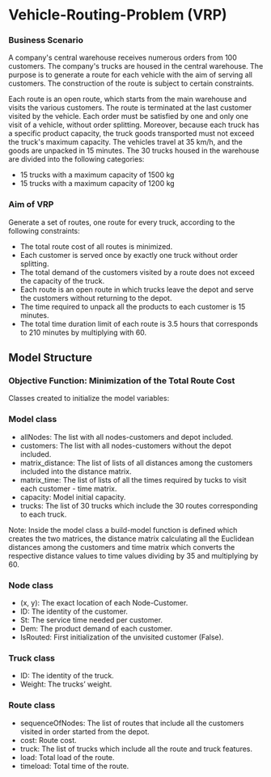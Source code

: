 # Vehicle-Routing-Problem (VRP)

### Business Scenario
A company's central warehouse receives numerous orders from 100 customers. The company's trucks are housed in the central warehouse. The purpose is to generate a route for each vehicle with the aim of serving all customers. The construction of the route is subject to certain constraints. 

Each route is an open route, which starts from the main warehouse and visits the various customers. The route is terminated at the last customer visited by the vehicle. Each order must be satisfied by one and only one visit of a vehicle, without order splitting. Moreover, because each truck has a specific product capacity, the truck goods transported must not exceed the truck's maximum capacity. The vehicles travel at 35 km/h, and the goods are unpacked in 15 minutes. The 30 trucks housed in the warehouse are divided into the following categories:

* 15 trucks with a maximum capacity of 1500 kg
* 15 trucks with a maximum capacity of 1200 kg

### Aim of VRP
Generate a set of routes, one route for every truck, according to the following constraints:
* The total route cost of all routes is minimized.
* Each customer is served once by exactly one truck without order splitting.
* The total demand of the customers visited by a route does not exceed the capacity of the truck.
* Each route is an open route in which trucks leave the depot and serve the customers without returning to the depot.
* The time required to unpack all the products to each customer is 15 minutes.
* The total time duration limit of each route is 3.5 hours that corresponds to 210 minutes by multiplying with 60.

## Model Structure

### Objective Function: Minimization of the Total Route Cost

Classes created to initialize the model variables:
### Model class
* allNodes: The list with all nodes-customers and depot included.
* customers: The list with all nodes-customers without the depot included.
* matrix_distance: The list of lists of all distances among the customers included into the distance matrix.
* matrix_time: The list of lists of all the times required by tucks to visit each customer - time matrix.
* capacity: Model initial capacity.
* trucks: The list of 30 trucks which include the 30 routes corresponding to each truck.

Note: Inside the model class a build-model function is defined which creates the two matrices, the distance matrix calculating all the Euclidean distances among the customers and time matrix which converts the respective distance values to time values dividing by 35 and multiplying by 60.

### Node class
* (x, y): The exact location of each Node-Customer.
* ID: The identity of the customer.
* St: The service time needed per customer.
* Dem: The product demand of each customer.
* IsRouted: First initialization of the unvisited customer (False).

### Truck class
* ID: The identity of the truck.
* Weight: The trucks’ weight.

### Route class
* sequenceOfNodes: The list of routes that include all the customers visited in order started from the depot.
* cost: Route cost.
* truck: The list of trucks which include all the route and truck features.
* load: Total load of the route. 
* timeload: Total time of the route.





